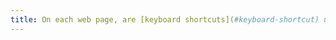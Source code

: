 ```yaml
---
title: On each web page, are [keyboard shortcuts](#keyboard-shortcut) using only one key (lowercase or uppercase letter, punctuation, number or symbol) controllable by the user?
---
```

